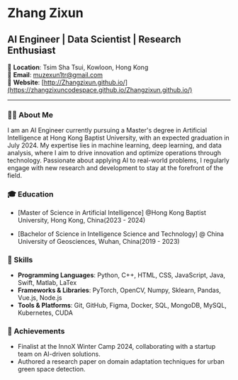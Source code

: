 # Zhang Zixun

## AI Engineer | Data Scientist | Research Enthusiast

📍 **Location**: Tsim Sha Tsui, Kowloon, Hong Kong  
📧 **Email**: [muzexun1tr@gmail.com](mailto:muzexun1tr@gmail.com)  
🔗 **Website**: [http://Zhangzixun.github.io/](https://zhangzixuncodespace.github.io/Zhangzixun.github.io/)

---

### 👨‍💻 About Me

I am an AI Engineer currently pursuing a Master's degree in Artificial Intelligence at Hong Kong Baptist University, with an expected graduation in July 2024. My expertise lies in machine learning, deep learning, and data analysis, where I aim to drive innovation and optimize operations through technology. Passionate about applying AI to real-world problems, I regularly engage with new research and development to stay at the forefront of the field.

### 🎓 Education

- [Master of Science in Artificial Intelligence] @Hong Kong Baptist University, Hong Kong, China(2023 - 2024)

- [Bachelor of Science in Intelligence Science and Technology] @ China University of Geosciences, Wuhan, China(2019 - 2023)

### 🔧 Skills

- **Programming Languages**: Python, C++, HTML, CSS, JavaScript, Java, Swift, Matlab, LaTex
- **Frameworks & Libraries**: PyTorch, OpenCV, Numpy, Sklearn, Pandas, Vue.js, Node.js
- **Tools & Platforms**: Git, GitHub, Figma, Docker, SQL, MongoDB, MySQL, Kubernetes, CUDA

### 🏅 Achievements

- Finalist at the InnoX Winter Camp 2024, collaborating with a startup team on AI-driven solutions.
- Authored a research paper on domain adaptation techniques for urban green space detection.

